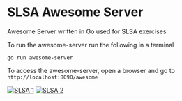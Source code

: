 # SLSA Awesome Server
Awesome Server written in Go used for SLSA exercises

To run the awesome-server run the following in a terminal

```
go run awesome-server
```

To access the awesome-server, open a browser and go to `http://localhost:8090/awesome`

[![SLSA 1](https://slsa.dev/images/gh-badge-level1.svg)](https://slsa.dev)
[![SLSA 2](https://slsa.dev/images/gh-badge-level2.svg)](https://slsa.dev)